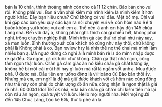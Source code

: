bán là 10 chân, thỉnh thoảng mình còn cho cả 11 12 chân. Bảo bán cho vui rồi. Không phải vui. Bán á vẫn phải kiếm mà mình kiếm là mình kiếm ít hơn người khác. Đấy bạn hiểu chưa? Chứ không có vui đâu. Mệt bỏ mẹ. Chỉ vui khi gặp các bạn yêu quý các bạn ra nói chuyện vui vẻ, còn hôm nào ế ế tí buồn không vui không vui anh em ạ. Thế nên là anh em hãy đến 145 chùa Láng nhá. Đến với đây á, không phải nghĩ. thích cái gì chiều hết, không phải nghĩ. trông chuyên nghiệp thật. Mình trộn gà các thứ nó phải như này này, xá man luôn. Bình thường xuất của khách nó cũng như này thôi, chứ không phải là Không phải à do. Bạn review hay là nhìn thế nọ thế chai mà mình làm nhiều bạn ạ. Mà người đừng có nghĩ á là mình bán rẻ là do mình nhập được rẻ gà đểu. Gà ngon, gà ok luôn chứ không. Chân gà thật nhá ngon, công tâm ngon thật luôn. Chân gà cảm giác ăn nó kiểu chân gà chất lượng ấy, không hề bị một cái mùi hôi hay gì luôn mà rất là ngấm sốt anh ạ. Mua được phả. Ừ được mà. Đầu tiên em tưởng đông là vì Hoàng Củ Bảo bán thôi ấy. Nhưng mà em, em nghĩ là để mà giữ được khách với cả hôm nào cũng đông như thế này còn phải do chất lượng đồ ăn nữa, công nhận là ngon thật là giá rẻ nhá. 60.000đ Idol TikTok nhá, vừa bán chân gà chăm chỉ kiếm tiền mà lại còn nấu ăn ngon, quá tuyệt vời luôn. Hello mọi người nha. Mời mọi người đến 145 Chùa Láng, bảo kê 60k, thử là phê ăn là.